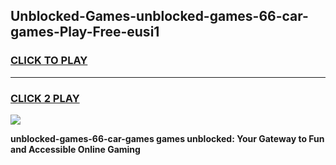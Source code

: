 
## Unblocked-Games-unblocked-games-66-car-games-Play-Free-eusi1
<h3>
<a href="https://premium76.site?title=unblocked-games-66-car-games&ref=20A">CLICK TO PLAY</a></h3>
<hr>

<h3>
<a href="https://premium76.site?title=unblocked-games-66-car-games&ref=20A">CLICK 2 PLAY</a>
  
</h3>

<a href="https://premium76.site?title=unblocked-games-66-car-games&ref=20A"><img src="https://clearcache.store/games.png"></a>


**unblocked-games-66-car-games games unblocked: Your Gateway to Fun and Accessible Online Gaming**
